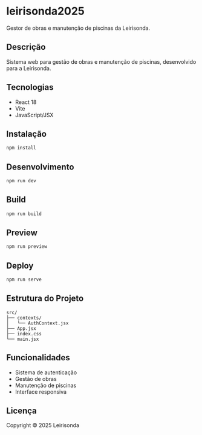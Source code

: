 # leirisonda2025

Gestor de obras e manutenção de piscinas da Leirisonda.

## Descrição

Sistema web para gestão de obras e manutenção de piscinas, desenvolvido para a Leirisonda.

## Tecnologias

- React 18
- Vite
- JavaScript/JSX

## Instalação

```bash
npm install
```

## Desenvolvimento

```bash
npm run dev
```

## Build

```bash
npm run build
```

## Preview

```bash
npm run preview
```

## Deploy

```bash
npm run serve
```

## Estrutura do Projeto

```
src/
├── contexts/
│   └── AuthContext.jsx
├── App.jsx
├── index.css
└── main.jsx
```

## Funcionalidades

- Sistema de autenticação
- Gestão de obras
- Manutenção de piscinas
- Interface responsiva

## Licença

Copyright © 2025 Leirisonda
